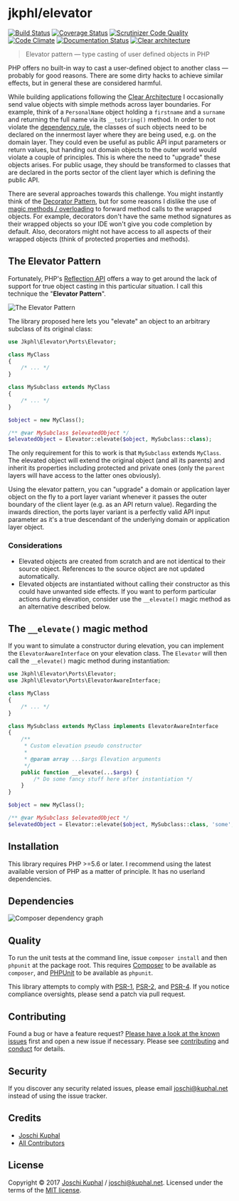 # jkphl/elevator

[![Build Status][travis-image]][travis-url] [![Coverage Status][coveralls-image]][coveralls-url] [![Scrutinizer Code Quality][scrutinizer-image]][scrutinizer-url] [![Code Climate][codeclimate-image]][codeclimate-url] [![Documentation Status][readthedocs-image]][readthedocs-url] [![Clear architecture][clear-architecture-image]][clear-architecture-url]

> Elevator pattern — type casting of user defined objects in PHP

PHP offers no built-in way to cast a user-defined object to another class — probably for good reasons. There are some dirty hacks to achieve similar effects, but in general these are considered harmful.

While building applications following the [Clear Architecture](https://jkphl.is/articles/clear-architecture-php/) I occasionally send value objects with simple methods across layer boundaries. For example, think of a `PersonalName` object holding a `firstname` and a `surname` and returning the full name via its `__toString()` method. In order to not violate the [dependency rule](https://github.com/jkphl/clear-architecture#the-dependency-rule), the classes of such objects need to be declared on the innermost layer where they are being used, e.g. on the domain layer. They could even be useful as public API input parameters or return values, but handing out domain objects to the outer world would violate a couple of principles. This is where the need to "upgrade" these objects arises. For public usage, they should be transformed to classes that are declared in the ports sector of the client layer which is defining the public API.

There are several approaches towards this challenge. You might instantly think of the [Decorator Pattern](https://en.wikipedia.org/wiki/Decorator_pattern), but for some reasons I dislike the use of [magic methods / overloading](http://php.net/manual/en/language.oop5.overloading.php) to forward method calls to the wrapped objects. For example, decorators don't have the same method signatures as their wrapped objects so your IDE won't give you code completion by default. Also, decorators might not have access to all aspects of their wrapped objects (think of protected properties and methods).

## The Elevator Pattern

Fortunately, PHP's [Reflection API](http://php.net/manual/en/book.reflection.php) offers a way to get around the lack of support for true object casting in this particular situation. I call this technique the "**Elevator Pattern**".

![The Elevator Pattern](https://rawgit.com/jkphl/elevator/master/doc/clear-architecture-elevator-pattern.svg)
 
The library proposed here lets you "elevate" an object to an arbitrary subclass of its original class:

```php
use Jkphl\Elevator\Ports\Elevator;

class MyClass
{
    /* ... */
}

class MySubclass extends MyClass
{
    /* ... */
}

$object = new MyClass();

/** @var MySubclass $elevatedObject */
$elevatedObject = Elevator::elevate($object, MySubclass::class);
```

The only requirement for this to work is that `MySubclass` extends `MyClass`. The elevated object will extend the original object (and all its parents) and inherit its properties including protected and private ones (only the `parent` layers will have access to the latter ones obviously).
  
Using the elevator pattern, you can "upgrade" a domain or application layer object on the fly to a port layer variant whenever it passes the outer boundary of the client layer (e.g. as an API return value). Regarding the inwards direction, the ports layer variant is a perfectly valid API input parameter as it's a true descendant of the underlying domain or application layer object.

### Considerations

* Elevated objects are created from scratch and are not identical to their source object. References to the source object are not updated automatically.
* Elevated objects are instantiated without calling their constructor as this could have unwanted side effects. If you want to perform particular actions during elevation, consider use the `__elevate()` magic method as an alternative described below.

## The `__elevate()` magic method

If you want to simulate a constructor during elevation, you can implement the `ElevatorAwareInterface` on your elevation class. The `Elevator` will then call the `__elevate()` magic method during instantiation:

```php
use Jkphl\Elevator\Ports\Elevator;
use Jkphl\Elevator\Ports\ElevatorAwareInterface;

class MyClass
{
    /* ... */
}

class MySubclass extends MyClass implements ElevatorAwareInterface
{
    /**
     * Custom elevation pseudo constructor
     * 
     * @param array ...$args Elevation arguments
     */
    public function __elevate(...$args) {
        /* Do some fancy stuff here after instantiation */    
    }
}

$object = new MyClass();

/** @var MySubclass $elevatedObject */
$elevatedObject = Elevator::elevate($object, MySubclass::class, 'some', 'values');
```

## Installation

This library requires PHP >=5.6 or later. I recommend using the latest available version of PHP as a matter of principle. It has no userland dependencies.

## Dependencies

![Composer dependency graph](https://rawgit.com/jkphl/elevator/master/doc/dependencies.svg)

## Quality

To run the unit tests at the command line, issue `composer install` and then `phpunit` at the package root. This requires [Composer](http://getcomposer.org/) to be available as `composer`, and [PHPUnit](http://phpunit.de/manual/) to be available as `phpunit`.

This library attempts to comply with [PSR-1][], [PSR-2][], and [PSR-4][]. If you notice compliance oversights, please send a patch via pull request.

## Contributing

Found a bug or have a feature request? [Please have a look at the known issues](https://github.com/jkphl/elevator/issues) first and open a new issue if necessary. Please see [contributing](../CONTRIBUTING.md) and [conduct](../CONDUCT.md) for details.

## Security

If you discover any security related issues, please email joschi@kuphal.net instead of using the issue tracker.

## Credits

- [Joschi Kuphal][author-url]
- [All Contributors](../../contributors)

## License

Copyright © 2017 [Joschi Kuphal][author-url] / joschi@kuphal.net. Licensed under the terms of the [MIT license](../LICENSE).


[travis-image]: https://secure.travis-ci.org/jkphl/elevator.svg
[travis-url]: https://travis-ci.org/jkphl/elevator
[coveralls-image]: https://coveralls.io/repos/jkphl/elevator/badge.svg?branch=master&service=github
[coveralls-url]: https://coveralls.io/github/jkphl/elevator?branch=master
[scrutinizer-image]: https://scrutinizer-ci.com/g/jkphl/elevator/badges/quality-score.png?b=master
[scrutinizer-url]: https://scrutinizer-ci.com/g/jkphl/elevator/?branch=master
[codeclimate-image]: https://lima.codeclimate.com/github/jkphl/elevator/badges/gpa.svg
[codeclimate-url]: https://lima.codeclimate.com/github/jkphl/elevator
[readthedocs-image]: https://readthedocs.org/projects/elevator-pattern/badge/?version=latest
[readthedocs-url]: http://elevator-pattern.readthedocs.io/en/latest/
[clear-architecture-image]: https://img.shields.io/badge/Clear%20Architecture-%E2%9C%94-brightgreen.svg
[clear-architecture-url]: https://github.com/jkphl/clear-architecture
[author-url]: https://jkphl.is
[PSR-1]: https://github.com/php-fig/fig-standards/blob/master/accepted/PSR-1-basic-coding-standard.md
[PSR-2]: https://github.com/php-fig/fig-standards/blob/master/accepted/PSR-2-coding-style-guide.md
[PSR-4]: https://github.com/php-fig/fig-standards/blob/master/accepted/PSR-4-autoloader.md
